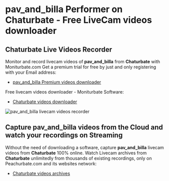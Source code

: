 # pav_and_billa Performer on Chaturbate - Free LiveCam videos downloader

## Chaturbate Live Videos Recorder

Monitor and record livecam videos of **pav_and_billa** from **Chaturbate** with Moniturbate.com
Get a premium trial for free by just and only registering with your Email address:
* [pav_and_billa Premium videos downloader](https://moniturbate.com/request-demo-licence-key.html)

Free livecam videos downloader - Moniturbate Software:
* [Chaturbate videos downloader](https://moniturbate.com/moniturbate-download-software.html)

![pav_and_billa livecam videos recorder](https://peachurnet.com/templates/moniturbate-software.png)


## Capture pav_and_billa videos from the Cloud and watch your recordings on Streaming

Without the need of downloading a software, capture **pav_and_billa** livecam videos from **Chaturbate** 100% online.
Watch Livecam archives from **Chaturbate** unlimitedly from thousands of existing recordings, only on Peachurbate.com and its websites network:
* [Chaturbate videos archives](https://peachurnet.com/)